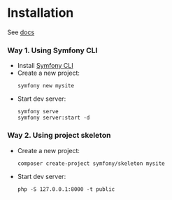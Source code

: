 # Installation

See [docs](https://symfony.com/doc/current/setup.html)

### Way 1. Using Symfony CLI

- Install [Symfony CLI](https://symfony.com/download)
- Create a new project:
  ```
  symfony new mysite
  ```
- Start dev server:
  ```
  symfony serve
  symfony server:start -d
  ```

### Way 2. Using project skeleton

- Create a new project:
  ```
  composer create-project symfony/skeleton mysite
  ```
- Start dev server:
  ```
  php -S 127.0.0.1:8000 -t public
  ```
